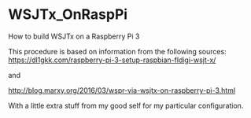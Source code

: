 # WSJTx_OnRaspPi
How to build WSJTx on a Raspberry Pi 3

This procedure is based on information from the following sources:
https://dl1gkk.com/raspberry-pi-3-setup-raspbian-fldigi-wsjt-x/

and

http://blog.marxy.org/2016/03/wspr-via-wsjtx-on-raspberry-pi-3.html

With a little extra stuff from my good self for my particular configuration.
